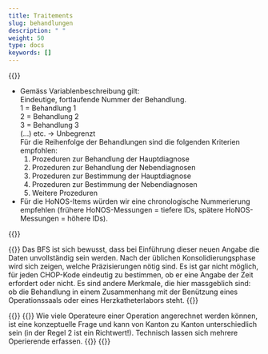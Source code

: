 ```yaml
---
title: Traitements 
slug: behandlungen
description: " "
weight: 50
type: docs
keywords: []
---
```


{{<collapsible title="Variable «behandlung_id»: Gibt es hier Empfehlungen für die umzusetzende Reihenfolge in der Psychiatrie? Gerade die HoNOS-Items, die als CHOPs geliefert werden, sind ja diagnose- bzw. behandlungsunspezifisch.">}}
<ul>
<li> Gemäss Variablenbeschreibung gilt: <br />
Eindeutige, fortlaufende Nummer der Behandlung. <br />
1 = Behandlung 1 <br />
2 = Behandlung 2 <br />
3 = Behandlung 3 <br />
(…) etc. -> Unbegrenzt <br />
Für die Reihenfolge der Behandlungen sind die folgenden Kriterien empfohlen:
<ol>
<li> Prozeduren zur Behandlung der Hauptdiagnose </li>
<li> Prozeduren zur Behandlung der Nebendiagnosen </li>
<li> Prozeduren zur Bestimmung der Hauptdiagnose </li>
<li> Prozeduren zur Bestimmung der Nebendiagnosen </li>
<li> Weitere Prozeduren </li>
</ol>
</li>
<li>
Für die HoNOS-Items würden wir eine chronologische Nummerierung empfehlen (frühere HoNOS-Messungen = tiefere IDs, spätere HoNOS-Messungen = höhere IDs).
</li>
</ul>
{{</collapsible>}}

{{<collapsible title="Wir sorgen uns etwas, dass insbesondere in der Anfangszeit diese Daten nicht vollständig erfasst werden und es zu vielen Nacharbeiten kommen könnte. Daher würden wir gern bei den betroffenen CHOP-Codes das Feld als Muss-Feld definieren. Gibt es für den CHOP-Katalog eine Zuordnung, welche Codes als Operativ bzw. interventionell gelten?">}}
Das BFS ist sich bewusst, dass bei Einführung dieser neuen Angabe die Daten unvollständig sein werden. Nach der üblichen Konsolidierungsphase wird sich zeigen, welche Präzisierungen nötig sind. Es ist gar nicht möglich, für jeden CHOP-Kode eindeutig zu bestimmen, ob er eine Angabe der Zeit erfordert oder nicht. Es sind andere Merkmale, die hier massgeblich sind: ob die Behandlung in einem Zusammenhang mit der Benützung eines Operationssaals oder eines Herzkatheterlabors steht.
{{</collapsible>}}

{{<collapsible title="Operierende: Hier haben wir ein Verständnisproblem bei der Interpretation der Vorgaben des XML-Files. In der Variablenbeschreibung steht, dass pro Operation maximal zwei Operierende angerechnet werden können. In der Übersicht ist beim Attribut aber nicht zu erkennen, ob dies mehrfach exportiert werden kann.">}}
{{<insertImage image="Image1.jpg" class="bord taille">}}
Wie viele Operateure einer Operation angerechnet werden können, ist eine konzeptuelle Frage und kann von Kanton zu Kanton unterschiedlich sein (in der Regel 2 ist ein Richtwert!). Technisch lassen sich mehrere Operierende erfassen.
{{<insertImage image="Image2.png" class="bord taille">}}
{{</collapsible>}}
